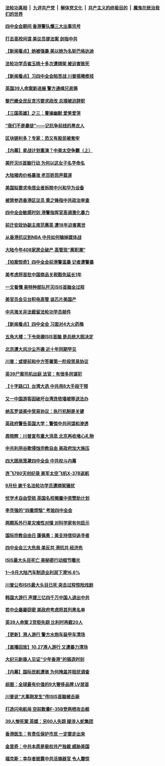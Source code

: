 ####  [法轮功真相](../../../../basic/blob/master/README.md?t=10292339) &nbsp;|&nbsp; [九评共产党](../../../../9ping.md/blob/master/README.md?t=10292339) &nbsp;|&nbsp; [解体党文化](../../../../jtdwh.md/blob/master/README.md?t=10292339)  &nbsp;|&nbsp; [共产主义的终极目的](../../../../gczydzjmd.md/blob/master/README.md?t=10292339) &nbsp;|&nbsp; [魔鬼在统治我们的世界](../../../../mgztzwmdsj.md/blob/master/README.md?t=10292339) 

#### [四中全会期间 香港警队爆三大出事讯号](../pages/nf4514/n11620743.md?t=10292339) 

#### [打击高校间谍 美议员提法案 剑指中共](../pages/nf4514/n11620719.md?t=10292339) 

#### [【新闻看点】她被强暴 美以她为名斩巴格达迪](../pages/nf4514/n11620538.md?t=10292339) 

#### [法轮功学员崔玉桃十多次遭绑架 被迫害致死](../pages/nf4514/n11619827.md?t=10292339) 

#### [【新闻看点】习四中全会陷苦战 川普摇橄榄枝](../pages/nf4514/n11620500.md?t=10292339) 

#### [英国39人命案新进展 警方通缉兄弟俩](../pages/nf4514/n11620463.md?t=10292339) 

#### [黎巴嫩全民反贪污要求政改 总理被迫辞职](../pages/nf4514/n11620347.md?t=10292339) 

#### [【三国英雄】之三：曹操幽默 爱笑爱哭](../pages/nf4514/n11620112.md?t=10292339) 

#### [“我们不是暴徒”——记抗争前线的黑衣人](../pages/nf4514/n11616035.md?t=10292339) 

#### [区块链利多？专家：恐又有股民被套牢](../pages/nf4514/n11620094.md?t=10292339) 

#### [【内幕】星战计划重演？中美太空争霸（上）](../pages/nf4514/n11611319.md?t=10292339) 

#### [美歼灭IS首脑行动 为何以这女子名字命名](../pages/nf4514/n11619893.md?t=10292339) 

#### [大陆猪肉价格暴涨 老百姓怨声载道](../pages/nf4514/n11619659.md?t=10292339) 

#### [美国拟要求电信业者拆除中兴和华为设备](../pages/nf4514/n11619726.md?t=10292339) 

#### [被禁参选香港区议员 黄之锋指中共政治审查](../pages/nf4514/n11619710.md?t=10292339) 

#### [四中全会敏感时刻 港警指挥官高调激化暴力](../pages/nf4514/n11619174.md?t=10292339) 

#### [前迁安政协副主席范惠英 遭18年迫害离世](../pages/nf4514/n11617401.md?t=10292339) 

#### [从香港抗议到NBA 中共如何输掉媒体战](../pages/nf4514/n11618839.md?t=10292339) 

#### [大陆今年408家房企破产 高管现“离职潮”](../pages/nf4514/n11618545.md?t=10292339) 

#### [【拍案惊奇】四中全会前港警滥暴 记者遭警暴](../pages/nf4514/n11618739.md?t=10292339) 

#### [美考虑将首批中国商品关税豁免延长1年](../pages/nf4514/n11618974.md?t=10292339) 

#### [一文看懂 美特种部队歼灭ISIS首脑全过程](../pages/nf4514/n11618547.md?t=10292339) 

#### [美官员会见台积电高管 谈芯片美国产](../pages/nf4514/n11618371.md?t=10292339) 

#### [中共海关非法截留法轮功学员邮件](../pages/nf4514/n11618390.md?t=10292339) 

#### [【新闻看点】四中全会 习面对4大火药桶](../pages/nf4514/n11618326.md?t=10292339) 

#### [五角大楼：下令突袭ISIS首脑 是总统大胆决定](../pages/nf4514/n11618300.md?t=10292339) 

#### [北京遭大风沙尘齐袭 近十年同期罕见](../pages/nf4514/n11618052.md?t=10292339) 

#### [川普：或提前和中方签署第一阶段贸易协议](../pages/nf4514/n11618074.md?t=10292339) 

#### [英39尸案司机出庭 法官：有很多同谋犯](../pages/nf4514/n11617929.md?t=10292339) 

#### [【十字路口】台湾大选 中共用8大手段干预](../pages/nf4514/n11616555.md?t=10292339) 

#### [又一中国游客因破坏台湾连侬墙被移送法办](../pages/nf4514/n11617786.md?t=10292339) 

#### [纳瓦罗谈美中贸易协议：执行机制是关键](../pages/nf4514/n11617512.md?t=10292339) 

#### [英政府警告英国大学：警惕中共间谍和渗透](../pages/nf4514/n11617392.md?t=10292339) 

#### [周晓辉：川普宣布重大消息 北京再收堵心礼物](../pages/nf4514/n11616197.md?t=10292339) 

#### [中共利用谷歌侵蚀宗教自由 美政府加大施压](../pages/nf4514/n11616942.md?t=10292339) 

#### [四大困局笼罩四中全会 中共权斗内幕](../pages/nf4514/n11616433.md?t=10292339) 

#### [连飞780天创纪录 美军太空飞机X-37B返航](../pages/nf4514/n11617355.md?t=10292339) 

#### [9月份 逾千名法轮功学员遭绑架骚扰](../pages/nf4514/n11613842.md?t=10292339) 

#### [忧学术自由受损 英国名校搁置中资赞助计划](../pages/nf4514/n11616543.md?t=10292339) 

#### [李克强的“四重烦恼” 考验四中全会](../pages/nf4514/n11608176.md?t=10292339) 

#### [两颗系外行星灾难性对撞 对科学家有何启示](../pages/nf4514/n11616478.md?t=10292339) 

#### [国际宗教自由日 蓬佩奥：美支持信仰追寻者](../pages/nf4514/n11616259.md?t=10292339) 

#### [四中全会三大危局 美反共 港抗共 经济危](../pages/nf4514/n11616179.md?t=10292339) 

#### [ISIS最大头目死亡 美秘密行动细节曝光](../pages/nf4514/n11616031.md?t=10292339) 

#### [1～9月大陆汽车制造业利润下滑16.6%](../pages/nf4514/n11615857.md?t=10292339) 

#### [川普公布ISIS最大头目已死 突击过程惊险戏剧](../pages/nf4514/n11615370.md?t=10292339) 

#### [韩国大游行 声援三亿四千万中国人退出中共](../pages/nf4514/n11615627.md?t=10292339) 

#### [若中企屡屡窃密 美政府考虑将其列黑名单](../pages/nf4514/n11614869.md?t=10292339) 

#### [英39人命案 2货柜失踪 比利时再截20人](../pages/nf4514/n11615441.md?t=10292339) 

#### [【更新】港人游行 警方水炮车装甲车清场](../pages/nf4514/n11615095.md?t=10292339) 

#### [【直播回放】10.27港人游行 又遭暴力清场](../pages/nf4514/n11610341.md?t=10292339) 

#### [大纪元新唐人见证“少年香港”的锻造时刻](../pages/nf4514/n11612447.md?t=10292339) 

#### [【内幕】国际民航遭骇 为何掩盖并阻扰调查](../pages/nf4514/n11608138.md?t=10292339) 

#### [组图：全球最有价值的9大奢侈品牌 LV居首](../pages/nf4514/n11610917.md?t=10292339) 

#### [川普说“大事刚发生”传ISIS首脑被击毙](../pages/nf4514/n11615117.md?t=10292339) 

#### [打造闪电航母 空前数量F-35B登两栖攻击舰](../pages/nf4514/n11614173.md?t=10292339) 

#### [39人惨死案 英媒：另60人失踪 疑涉人蛇集团](../pages/nf4514/n11614698.md?t=10292339) 

#### [香港医生：有责任保护市民 一定要走出来](../pages/nf4514/n11614704.md?t=10292339) 

#### [金里奇：中共本质是极权共产独裁 威胁美国](../pages/nf4514/n11614460.md?t=10292339) 

#### [福克斯：幸存者披露中共活摘器官 令人震惊](../pages/nf4514/n11614440.md?t=10292339) 

